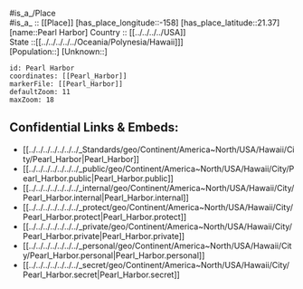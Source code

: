 ﻿---
location: [21.37,-158] 
mapzoom: [7,12] 
mapmarker: city 
type: City
tags:
- geo/City


SpocWebEntityId: 33271
isDeleted: false
confidential: public

---
#is_a_/Place  
#is_a_ :: [[Place]] 
[has_place_longitude::-158] 
[has_place_latitude::21.37] 
[name::Pearl Harbor] 
Country :: [[../../../../USA]]  
State ::[[../../../../../Oceania/Polynesia/Hawaii]]]  
[Population::] 
[Unknown::] 


```leaflet
id: Pearl Harbor
coordinates: [[Pearl_Harbor]] 
markerFile: [[Pearl_Harbor]] 
defaultZoom: 11 
maxZoom: 18
```


## Confidential Links & Embeds: 
- [[../../../../../../../_Standards/geo/Continent/America~North/USA/Hawaii/City/Pearl_Harbor|Pearl_Harbor]] 
- [[../../../../../../../_public/geo/Continent/America~North/USA/Hawaii/City/Pearl_Harbor.public|Pearl_Harbor.public]] 
- [[../../../../../../../_internal/geo/Continent/America~North/USA/Hawaii/City/Pearl_Harbor.internal|Pearl_Harbor.internal]] 
- [[../../../../../../../_protect/geo/Continent/America~North/USA/Hawaii/City/Pearl_Harbor.protect|Pearl_Harbor.protect]] 
- [[../../../../../../../_private/geo/Continent/America~North/USA/Hawaii/City/Pearl_Harbor.private|Pearl_Harbor.private]] 
- [[../../../../../../../_personal/geo/Continent/America~North/USA/Hawaii/City/Pearl_Harbor.personal|Pearl_Harbor.personal]] 
- [[../../../../../../../_secret/geo/Continent/America~North/USA/Hawaii/City/Pearl_Harbor.secret|Pearl_Harbor.secret]] 
